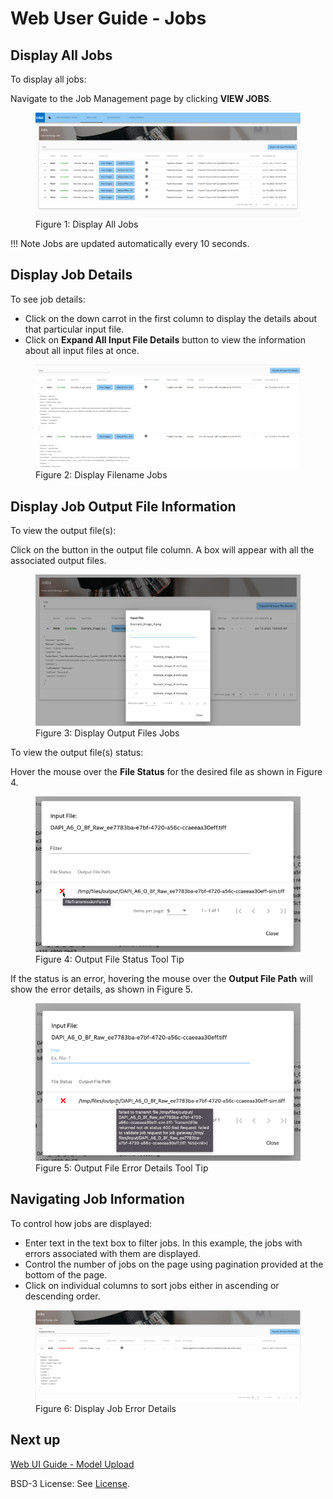 # Web User Guide - Jobs

## Display All Jobs

To display all jobs: 

   Navigate to the Job Management page by clicking **VIEW JOBS**.

   <figure class="figure-image">
   <img src="..\images\DisplayAllJobs.jpg" alt="Figure 1: Display All Jobs">
   <figcaption>Figure 1: Display All Jobs</figcaption>
   </figure>

!!! Note
    Jobs are updated automatically every 10 seconds.

## Display Job Details

To see job details:

- Click on the down carrot in the first column to display the details about that particular input file.
- Click on **Expand All Input File Details** button to view the information about all input files at once.


<figure class="figure-image">
<img src="..\images\DisplayFilenameJobs.jpg" alt="Figure 2: Display Filename Jobs">
<figcaption>Figure 2: Display Filename Jobs</figcaption>
</figure>

## Display Job Output File Information 

To view the output file(s):

Click on the button in the output file column. A box will appear with all the associated 
output files. 

<figure class="figure-image">
<img src="..\images\DisplayOutputfilesJobs.jpg" alt="Figure 3: Display Output Files Jobs">
<figcaption>Figure 3: Display Output Files Jobs</figcaption>
</figure>

To view the output file(s) status:

Hover the mouse over the **File Status** for the desired file as shown in Figure 4. 

<figure class="figure-image">
<img src="..\images\OutputFileStatusToolTip.png" alt="Figure 4: Output File Status Tool Tip">
<figcaption>Figure 4: Output File Status Tool Tip</figcaption>
</figure>

If the status is an error, hovering the mouse over the **Output File Path** will show the error details, as shown in Figure 5.

<figure class="figure-image">
<img src="..\images\OutputFileErrDetailsToolTip.png" alt="Figure 5: Output File Error Details Tool Tip">
<figcaption>Figure 5: Output File Error Details Tool Tip</figcaption>
</figure>


## Navigating Job Information

To control how jobs are displayed:

* Enter text in the text box to filter jobs. In this example, the jobs with errors associated with them are displayed.
* Control the number of jobs on the page using pagination provided at the bottom of the page.
* Click on individual columns to sort jobs either in ascending or descending order.

<figure class="figure-image">
<img src="..\images\DisplayJobErrorDetails.jpg" alt="Figure 6: Display Job Error Details">
<figcaption>Figure 6: Display Job Error Details</figcaption>
</figure>

## Next up

[Web UI Guide - Model Upload](./ms-web-ui-guide-upload-model.md)

BSD-3 License: See [License](../LICENSE.md).
